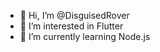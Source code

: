 - 👋 Hi, I’m @DisguisedRover
- 👀 I’m interested in Flutter 
- 🌱 I’m currently learning Node.js

<!---
DisguisedRover/DisguisedRover is a ✨ special ✨ repository because its `README.md` (this file) appears on your GitHub profile.
You can click the Preview link to take a look at your changes.
--->
